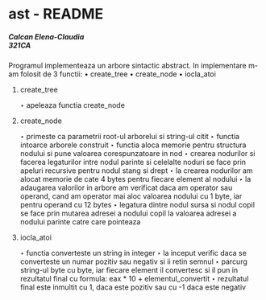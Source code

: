 # ast - README #
<h5>Calcan Elena-Claudia <br/>
321CA</h5>

Programul implementeaza un arbore sintactic abstract.
In implementare m-am folosit de 3 functii: 
       	• create_tree
	• create_node
	• iocla_atoi
         
1. create_tree
	
	‣ apeleaza functia create_node

2. create_node

	‣ primeste ca parametrii root-ul arborelui si string-ul citit
	‣ functia intoarce arborele construit 
	‣ functia aloca memorie pentru structura nodului si pune valoarea 
	corespunzatoare in nod
	‣ crearea nodurilor si facerea legaturilor intre nodul parinte si celelalte
	noduri se face prin apeluri recursive pentru nodul stang si drept
	‣ la crearea nodurilor am alocat memorie de cate 4 bytes pentru fiecare
	element al nodului
	‣ la adaugarea valorilor in arbore am verificat daca am operator sau operand,
	cand am operator mai aloc valoarea nodului cu 1 byte, iar pentru operand 
	cu 12 bytes
	‣ legatura dintre nodul sursa si nodul copil se face prin mutarea adresei a
	nodului copil la valoarea adresei a nodului parinte catre care pointeaza

3. iocla_atoi

	‣ functia converteste un string in integer
	‣ la inceput verific daca se converteste un numar pozitiv sau negativ si ii
	retin semnul
	‣ parcurg string-ul byte cu byte, iar fiecare element il convertesc si il
	pun in rezultatul final cu formula: eax * 10 + elementul_convertit
	‣ rezultatul final este inmultit cu 1, daca este pozitiv sau cu -1 daca 
	este negativ
	
